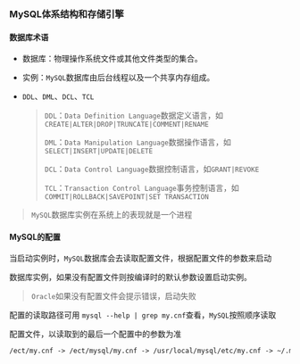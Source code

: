 ### MySQL体系结构和存储引擎



#### 数据库术语

* 数据库：物理操作系统文件或其他文件类型的集合。

* 实例：`MySQL`数据库由后台线程以及一个共享内存组成。

* `DDL`、`DML`、`DCL`、`TCL`

  > `DDL`：`Data Definition Language`数据定义语言，如`CREATE|ALTER|DROP|TRUNCATE|COMMENT|RENAME`
  >
  > `DML`：`Data Manipulation Language`数据操作语言，如`SELECT|INSERT|UPDATE|DELETE`
  >
  > `DCL`：`Data Control Language`数据控制语言，如`GRANT|REVOKE`
  >
  > `TCL`：`Transaction Control Language`事务控制语言，如`COMMIT|ROLLBACK|SAVEPOINT|SET TRANSACTION`

> `MySQL`数据库实例在系统上的表现就是一个进程



#### MySQL的配置

当启动实例时，`MySQL`数据库会去读取配置文件，根据配置文件的参数来启动

数据库实例，如果没有配置文件则按编译时的默认参数设置启动实例。

> `Oracle`如果没有配置文件会提示错误，启动失败

配置的读取路径可用  `mysql --help | grep my.cnf`查看，`MySQL`按照顺序读取

配置文件，以读取到的最后一个配置中的参数为准

```html
/ect/my.cnf -> /ect/mysql/my.cnf -> /usr/local/mysql/etc/my.cnf -> ~/.my.cnf
```



